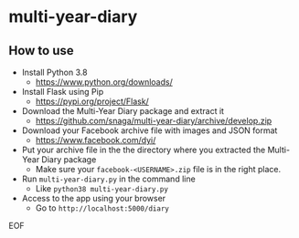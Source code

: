 # multi-year-diary

## How to use

* Install Python 3.8
   * https://www.python.org/downloads/
* Install Flask using Pip
   * https://pypi.org/project/Flask/
* Download the Multi-Year Diary package and extract it
   * https://github.com/snaga/multi-year-diary/archive/develop.zip
* Download your Facebook archive file with images and JSON format
   * https://www.facebook.com/dyi/
* Put your archive file in the the directory where you extracted the Multi-Year Diary package
   * Make sure your `facebook-<USERNAME>.zip` file is in the right place.
* Run `multi-year-diary.py` in the command line
   * Like `python38 multi-year-diary.py`
* Access to the app using your browser
   * Go to `http://localhost:5000/diary`

EOF
